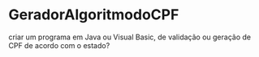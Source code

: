 # GeradorAlgoritmodoCPF
criar um programa em Java ou Visual Basic,  de validação ou geração de CPF de acordo com o estado?
